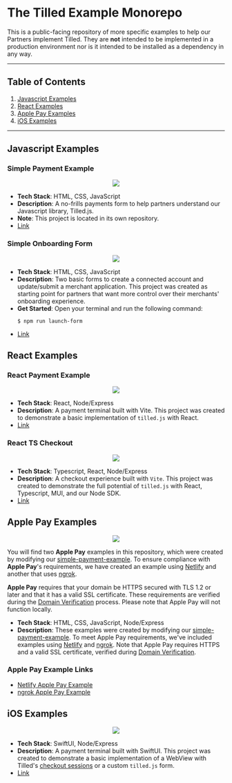 # The Tilled Example Monorepo

This is a public-facing repository of more specific examples to help our Partners implement Tilled. They are **not** intended to be implemented in a production environment nor is it intended to be installed as a dependency in any way.

---

## Table of Contents

1. [Javascript Examples](#javacript-examples)
2. [React Examples](#react-examples)
3. [Apple Pay Examples](#apple-pay-examples)
4. [iOS Examples](#ios-examples)

---

## Javascript Examples

### Simple Payment Example

<p align="center">
    <img src="https://i.imgur.com/eoYqCMF.png">
</p>

- **Tech Stack**: HTML, CSS, JavaScript
- **Description**: A no-frills payments form to help partners understand our Javascript library, Tilled.js.
- **Note**: This project is located in its own repository.
- [Link](https://github.com/gettilled/simple-payment-example)

### Simple Onboarding Form

<p align="center">
    <img src="javascript/simple-onboarding-form/img/onboarding-form.png">
</p>

- **Tech Stack**: HTML, CSS, JavaScript
- **Description**: Two basic forms to create a connected account and update/submit a merchant application. This project was created as starting point for partners that want more control over their merchants' onboarding experience.
- **Get Started**: Open your terminal and run the following command:
  ```
  $ npm run launch-form
  ```
- [Link](/javascript/simple-onboarding-form/)

## React Examples

### React Payment Example

<p align="center">
    <img src="react/react-payment-example/img/react-payment-example.png">
</p>

- **Tech Stack**: React, Node/Express
- **Description**: A payment terminal built with Vite. This project was created to demonstrate a basic implementation of `tilled.js` with React.
- [Link](/react/react-payment-example/)

### React TS Checkout

<p align="center">
    <img src="react/react-ts-checkout/assets/react-ts-checkout.png">
</p>

- **Tech Stack**: Typescript, React, Node/Express
- **Description**: A checkout experience built with `Vite`. This project was created to demonstrate the full potential of `tilled.js` with React, Typescript, MUI, and our Node SDK.
- [Link](/react/react-ts-checkout/)

## Apple Pay Examples

<p align="center"> <img src="https://i.imgur.com/iAkPicP.png"> </p>

You will find two **Apple Pay** examples in this repository, which were created by modifying our [simple-payment-example](https://github.com/gettilled/simple-payment-example). To ensure compliance with **Apple Pay**'s requirements, we have created an example using [Netlify](https://www.netlify.com/) and another that uses [ngrok](https://ngrok.com/).

**Apple Pay** requires that your domain be HTTPS secured with TLS 1.2 or later and that it has a valid SSL certificate. These requirements are verified during the [Domain Verification](https://docs.tilled.com/api/#tag/ApplePayDomains/operation/CreateApplePayDomain) process. Please note that Apple Pay will not function locally.

- **Tech Stack**: HTML, CSS, JavaScript, Node/Express
- **Description**: These examples were created by modifying our [simple-payment-example](https://github.com/gettilled/simple-payment-example). To meet Apple Pay requirements, we've included examples using [Netlify](https://www.netlify.com/) and [ngrok](https://ngrok.com/). Note that Apple Pay requires HTTPS and a valid SSL certificate, verified during [Domain Verification](https://docs.tilled.com/api/#tag/ApplePayDomains/operation/CreateApplePayDomain).

### Apple Pay Example Links

- [Netlify Apple Pay Example ](/apple-pay/apple-pay-example-netlify/)
- [ngrok Apple Pay Example](/apple-pay/apple-pay-example-ngrok/)

## iOS Examples

<p align="center">
    <img src="ios/ios-checkout/images/checkout.png">
</p>

- **Tech Stack**: SwiftUI, Node/Express
- **Description**: A payment terminal built with SwiftUI. This project was created to demonstrate a basic implementation of a WebView with Tilled's [checkout sessions](https://docs.tilled.com/api/#tag/Checkout-Sessions/operation/CreateCheckoutSession) or a custom `tilled.js` form.
- [Link](/ios/ios-checkout/)
